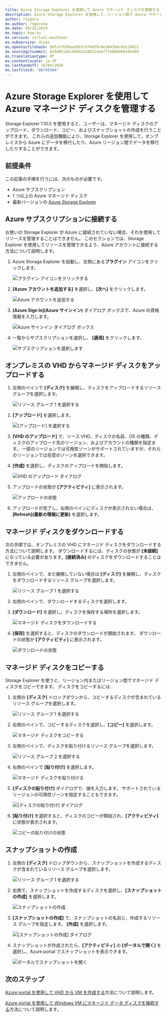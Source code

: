 ```yaml
---
title: Azure Storage Explorer を使用して Azure マネージド ディスクを管理する
description: Azure Storage Explorer を使用して、リージョン間で Azure マネージド ディスクのアップロード、ダウンロード、移行を行う方法と、マネージド ディスクのスナップショットを作成する方法について説明します。
author: roygara
ms.author: rogarana
ms.date: 09/25/2019
ms.topic: how-to
ms.service: virtual-machines
ms.subservice: disks
ms.openlocfilehash: 9dfce7b76eed5bfc9f4979c0e3041b6c65c28422
ms.sourcegitcommit: 829d951d5c90442a38012daaf77e86046018e5b9
ms.translationtype: HT
ms.contentlocale: ja-JP
ms.lasthandoff: 10/09/2020
ms.locfileid: "88749384"
---
```

# <a name="use-azure-storage-explorer-to-manage-azure-managed-disks"></a>Azure Storage Explorer を使用して Azure マネージド ディスクを管理する

Storage Explorer 1.10.0 を使用すると、ユーザーは、マネージド ディスクのアップロード、ダウンロード、コピー、およびスナップショットの作成を行うことができます。 これらの追加機能により、Storage Explorer を使用して、オンプレミスから Azure にデータを移行したり、Azure リージョン間でデータを移行したりすることができます。

## <a name="prerequisites"></a>前提条件

この記事の手順を行うには、次のものが必要です。
- Azure サブスクリプション
- 1 つ以上の Azure マネージド ディスク
- 最新バージョンの [Azure Storage Explorer](https://azure.microsoft.com/features/storage-explorer/)

## <a name="connect-to-an-azure-subscription"></a>Azure サブスクリプションに接続する

お使いの Storage Explorer が Azure に接続されていない場合、それを使用してリソースを管理することはできません。 このセクションでは、Storage Explorer を使用してリソースを管理できるよう、Azure アカウントに接続する方法について説明します。

1. Azure Storage Explorer を起動し、左側にある**プラグイン** アイコンをクリックします。

    ![プラグイン アイコンをクリックする](media/disks-upload-vhd-to-managed-disk-storage-explorer/plug-in-icon.png)

1. **[Azure アカウントを追加する]** を選択し、**[次へ]** をクリックします。

    ![Azure アカウントを追加する](media/disks-upload-vhd-to-managed-disk-storage-explorer/connect-to-azure.png)

1. **[Azure Sign In]\(Azure サインイン\)** ダイアログ ボックスで、Azure の資格情報を入力します。

    ![Azure サインイン ダイアログ ボックス](media/disks-upload-vhd-to-managed-disk-storage-explorer/sign-in.png)

1. 一覧からサブスクリプションを選択し、 **[適用]** をクリックします。

    ![サブスクリプションを選択します](media/disks-upload-vhd-to-managed-disk-storage-explorer/select-subscription.png)

## <a name="upload-a-managed-disk-from-an-on-prem-vhd"></a>オンプレミスの VHD からマネージド ディスクをアップロードする

1. 左側のペインで **[ディスク]** を展開し、ディスクをアップロードするリソース グループを選択します。

    ![リソース グループ 1 を選択する](media/disks-upload-vhd-to-managed-disk-storage-explorer/select-rg1.png)

1. **[アップロード]** を選択します。

    ![[アップロード] を選択する](media/disks-upload-vhd-to-managed-disk-storage-explorer/upload-button.png)

1. **[VHD のアップロード]** で、ソース VHD、ディスクの名前、OS の種類、ディスクのアップロード先のリージョン、およびアカウントの種類を指定ます。 一部のリージョンでは可用性ゾーンがサポートされていますが、それらのリージョンでは任意のゾーンを選択できます。
1. **[作成]** を選択し、ディスクのアップロードを開始します。

    ![VHD のアップロード ダイアログ](media/disks-upload-vhd-to-managed-disk-storage-explorer/upload-vhd-dialog.png)

1. アップロードの状態が **[アクティビティ]** に表示されます。

    ![アップロードの状態](media/disks-upload-vhd-to-managed-disk-storage-explorer/activity-uploading.png)

1. アップロードが完了し、右側のペインにディスクが表示されない場合は、**[Refresh]\(最新の情報に更新\)** を選択します。

## <a name="download-a-managed-disk"></a>マネージド ディスクをダウンロードする

次の手順では、オンプレミスの VHD にマネージド ディスクをダウンロードする方法について説明します。 ダウンロードするには、ディスクの状態が **[未接続]** になっている必要があります。**[接続済み]** のディスクをダウンロードすることはできません。

1. 左側のペインで、まだ展開していない場合は **[ディスク]** を展開し、ディスクをダウンロードするリソース グループを選択します。

    ![リソース グループ 1 を選択する](media/disks-upload-vhd-to-managed-disk-storage-explorer/select-rg1.png)

1. 右側のペインで、ダウンロードするディスクを選択します。
1. **[ダウンロード]** を選択し、ディスクを保存する場所を選択します。

    ![マネージド ディスクをダウンロードする](media/disks-upload-vhd-to-managed-disk-storage-explorer/download-button.png)

1. **[保存]** を選択すると、ディスクのダウンロードが開始されます。 ダウンロードの状態が **[アクティビティ]** に表示されます。

    ![ダウンロードの状態](media/disks-upload-vhd-to-managed-disk-storage-explorer/activity-downloading.png)

## <a name="copy-a-managed-disk"></a>マネージド ディスクをコピーする

Storage Explorer を使うと、リージョン内またはリージョン間でマネージド ディスクをコピーできます。 ディスクをコピーするには:

1. 左側の **[ディスク]** ドロップダウンから、コピーするディスクが含まれているリソース グループを選択します。

    ![リソース グループ 1 を選択する](media/disks-upload-vhd-to-managed-disk-storage-explorer/select-rg1.png)

1. 右側のペインで、コピーするディスクを選択し、**[コピー]** を選択します。

    ![マネージド ディスクをコピーする](media/disks-upload-vhd-to-managed-disk-storage-explorer/copy-button.png)

1. 左側のペインで、ディスクを貼り付けるリソース グループを選択します。

    ![リソース グループ 2 を選択する](media/disks-upload-vhd-to-managed-disk-storage-explorer/select-rg2.png)

1. 右側のペインで **[貼り付け]** を選択します。

    ![マネージド ディスクを貼り付ける](media/disks-upload-vhd-to-managed-disk-storage-explorer/paste-button.png)

1. **[ディスクの貼り付け]** ダイアログで、値を入力します。 サポートされているリージョンの可用性ゾーンを指定することもできます。

    ![[ディスクの貼り付け] ダイアログ](media/disks-upload-vhd-to-managed-disk-storage-explorer/paste-disk-dialog.png)

1. **[貼り付け]** を選択すると、ディスクのコピーが開始され、**[アクティビティ]** に状態が表示されます。

    ![コピーの貼り付けの状態](media/disks-upload-vhd-to-managed-disk-storage-explorer/activity-copying.png)

## <a name="create-a-snapshot"></a>スナップショットの作成

1. 左側の **[ディスク]** ドロップダウンから、スナップショットを作成するディスクが含まれているリソース グループを選択します。

    ![リソース グループ 1 を選択する](media/disks-upload-vhd-to-managed-disk-storage-explorer/select-rg1.png)

1. 右側で、スナップショットを作成するディスクを選択し、**[スナップショットの作成]** を選択します。

    ![スナップショットの作成](media/disks-upload-vhd-to-managed-disk-storage-explorer/create-snapshot-button.png)

1. **[スナップショットの作成]** で、スナップショットの名前と、作成するリソース グループを指定します。 **[作成]** を選択します。

    ![[スナップショットの作成] ダイアログ](media/disks-upload-vhd-to-managed-disk-storage-explorer/create-snapshot-dialog.png)

1. スナップショットが作成されたら、**[アクティビティ]** の **[ポータルで開く]** を選択し、Azure portal でスナップショットを表示できます。

    ![ポータルでスナップショットを開く](media/disks-upload-vhd-to-managed-disk-storage-explorer/open-in-portal.png)

## <a name="next-steps"></a>次のステップ


[Azure portal を使用して VHD から VM を作成する](windows/create-vm-specialized-portal.md)方法について説明します。

[Azure portal を使用して Windows VM にマネージド データ ディスクを接続する](windows/attach-managed-disk-portal.md)方法について説明します。